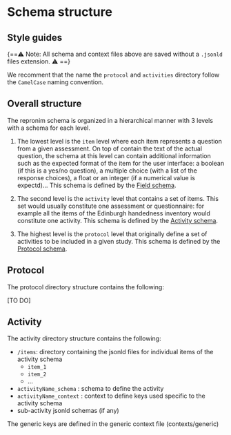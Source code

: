 # Schema structure

## Style guides

{==⚠️ Note: All schema and context files above are saved without a `.jsonld` files extension. ⚠️ ==}

We recomment that the name the `protocol` and `activities` directory follow the `CamelCase` naming convention.

## Overall structure

The repronim schema is organized in a hierarchical manner with 3 levels with a schema for each level.

1.  The lowest level is the `item` level where each item represents a question from a given assessment.
On top of contain the text of the actual question, the schema at this level can contain additional
information such as the expected format of the item for the user interface: a boolean
(if this is a yes/no question), a multiple choice (with a list of the response choices),
a float or an integer (if a numerical value is expectd)...
This schema is defined by the [Field schema](https://raw.githubusercontent.com/ReproNim/reproschema/master/schemas/Field).

1.  The second level is the `activity` level that contains a set of items. This set would usually
constitute one assessment or questionnaire: for example all the items of the Edinburgh handedness inventory would
constitute one activity.
This schema is defined by the [Activity schema](https://raw.githubusercontent.com/ReproNim/reproschema/master/schemas/Activity).

1.  The highest level is the `protocol` level that originally define a set of activities to be
included in a given study.
This schema is defined by the [Protocol schema](https://raw.githubusercontent.com/ReproNim/reproschema/master/schemas/Protocol).

## Protocol

The protocol directory structure contains the following:

[TO DO]

## Activity

The activity directory structure contains the following:

-   `/items`: directory containing the jsonld files for individual items of the activity schema
    -   `item_1`
    -   `item_2`
    -   …
-   `activityName_schema` : schema to define the activity
-   `activityName_context` : context to define keys used specific to the activity schema
-   sub-activity jsonld schemas (if any)

The generic keys are defined in the generic context file (contexts/generic)
